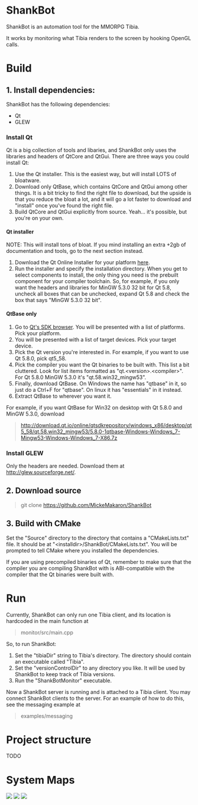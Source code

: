 # ShankBot
ShankBot is an automation tool for the MMORPG Tibia. 

It works by monitoring what Tibia renders to the screen by hooking OpenGL calls. 

# Build
## 1. Install dependencies:
ShankBot has the following dependencies:
* Qt
* GLEW

### Install Qt
Qt is a big collection of tools and libaries, and ShankBot only uses the libraries and headers of QtCore and QtGui. There are three ways you could install Qt:
1. Use the Qt installer. This is the easiest way, but will install LOTS of bloatware.
2. Download only QtBase, which contains QtCore and QtGui among other things. It is a bit tricky to find the right file to download, but the upside is that you reduce the bloat a lot, and it will go a lot faster to download and "install" once you've found the right file.
3. Build QtCore and QtGui explicitly from source. Yeah... it's possible, but you're on your own.

#### Qt installer
NOTE: This will install tons of bloat. If you mind installing an extra +2gb of documentation and tools, go to the next section instead.
1. Download the Qt Online Installer for your platform [here](https://www.qt.io/download-open-source/#section-2).
2. Run the installer and specify the installation directory. When you get to select components to install, the only thing you need is the prebuilt component for your compiler toolchain. So, for example, if you only want the headers and libraries for MinGW 5.3.0 32 bit for Qt 5.8, uncheck all boxes that can be unchecked, expand Qt 5.8 and check the box that says "MinGW 5.3.0 32 bit".

#### QtBase only
1. Go to [Qt's SDK browser](http://download.qt.io/online/qtsdkrepository/). You will be presented with a list of platforms. Pick your platform.
2. You will be presented with a list of target devices. Pick your target device.
3. Pick the Qt version you're interested in. For example, if you want to use Qt 5.8.0, pick qt5_58.
4. Pick the compiler you want the Qt binaries to be built with. This list a bit cluttered. Look for list items formatted as "qt.\<version\>.\<compiler\>". For Qt 5.8.0 MinGW 5.3.0 it's "qt.58.win32_mingw53".
5. Finally, download QtBase. On Windows the name has "qtbase" in it, so just do a Ctrl+F for "qtbase". On linux it has "essentials" in it instead.
6. Extract QtBase to wherever you want it.

For example, if you want QtBase for Win32 on desktop with Qt 5.8.0 and MinGW 5.3.0, download
> http://download.qt.io/online/qtsdkrepository/windows_x86/desktop/qt5_58/qt.58.win32_mingw53/5.8.0-1qtbase-Windows-Windows_7-Mingw53-Windows-Windows_7-X86.7z

### Install GLEW
Only the headers are needed. Download them at http://glew.sourceforge.net/.

## 2. Download source
> git clone https://github.com/MickeMakaron/ShankBot

## 3. Build with CMake 
Set the "Source" directory to the directory that contains a "CMakeLists.txt" file. It should be at "\<installdir\>/ShankBot/CMakeLists.txt". You will be prompted to tell CMake where you installed the dependencies. 

If you are using precompiled binaries of Qt, remember to make sure that the compiler you are compiling ShankBot with is ABI-compatible with the compiler that the Qt binaries were built with.


# Run
Currently, ShankBot can only run one Tibia client, and its location is hardcoded in the main function at
> monitor/src/main.cpp

So, to run ShankBot:
1. Set the "tibiaDir" string to Tibia's directory. The directory should contain an executable called "Tibia". 
2. Set the "versionControlDir" to any directory you like. It will be used by ShankBot to keep track of Tibia versions. 
3. Run the "ShankBotMonitor" executable.

Now a ShankBot server is running and is attached to a Tibia client. You may connect ShankBot clients to the server. For an example of how to do this, see the messaging example at
> examples/messaging

# Project structure
TODO

# System Maps
![](http://i.imgur.com/xS3nv35.jpg)
![](http://i.imgur.com/Erdu6bU.jpg)
![](http://i.imgur.com/Ph5YocH.jpg)
